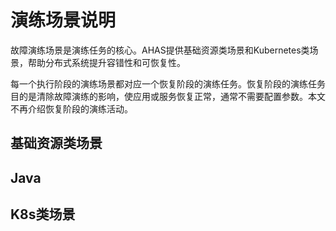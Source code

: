 # 演练场景说明

故障演练场景是演练任务的核心。AHAS提供基础资源类场景和Kubernetes类场景，帮助分布式系统提升容错性和可恢复性。

每一个执行阶段的演练场景都对应一个恢复阶段的演练任务。恢复阶段的演练任务目的是清除故障演练的影响，使应用或服务恢复正常，通常不需要配置参数。本文不再介绍恢复阶段的演练活动。

## 基础资源类场景

## Java

## K8s类场景

